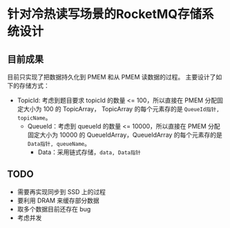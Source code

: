 # 针对冷热读写场景的RocketMQ存储系统设计

## 目前成果

目前只实现了把数据持久化到 PMEM 和从 PMEM 读数据的过程。
主要设计了如下的存储方式：
- TopicId: 考虑到题目要求 topicId 的数量 <= 100，所以直接在 PMEM 分配固定大小为 100 的 TopicArray， TopicArray 的每个元素存的是 `QueueId指针, topicName`。
    - QueueId：考虑到 queueId 的数量 <= 10000，所以直接在 PMEM 分配固定大小为 10000 的 QueueIdArray，QueueIdArray 的每个元素存的是 `Data指针, queueName`。
        - Data：采用链式存储，`data, Data指针`
## TODO
- 需要再实现同步到 SSD 上的过程
- 要利用 DRAM 来缓存部分数据
- 取多个数据目前还存在 bug 
- 考虑并发
